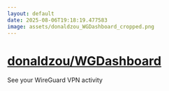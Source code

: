 ```yaml
---
layout: default
date: 2025-08-06T19:18:19.477583
image: assets/donaldzou_WGDashboard_cropped.png
---
```


# [donaldzou/WGDashboard](https://github.com/donaldzou/WGDashboard)

See your WireGuard VPN activity

